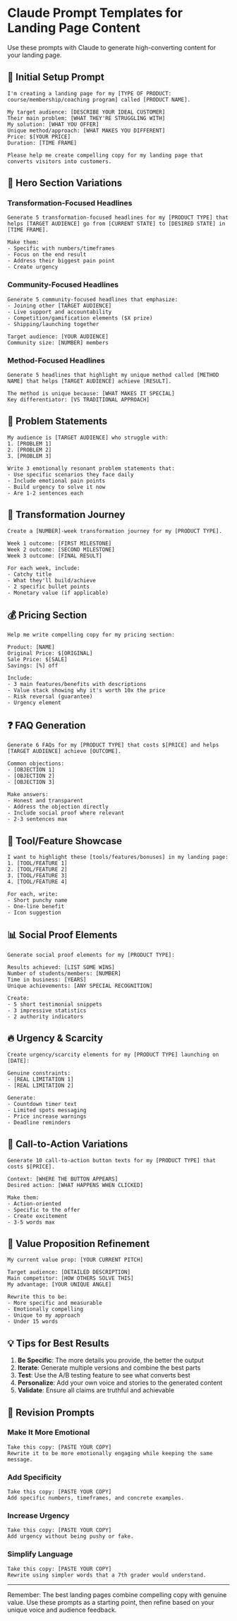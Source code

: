 # Claude Prompt Templates for Landing Page Content

Use these prompts with Claude to generate high-converting content for your landing page.

## 🎯 Initial Setup Prompt

```
I'm creating a landing page for my [TYPE OF PRODUCT: course/membership/coaching program] called [PRODUCT NAME].

My target audience: [DESCRIBE YOUR IDEAL CUSTOMER]
Their main problem: [WHAT THEY'RE STRUGGLING WITH]
My solution: [WHAT YOU OFFER]
Unique method/approach: [WHAT MAKES YOU DIFFERENT]
Price: $[YOUR PRICE]
Duration: [TIME FRAME]

Please help me create compelling copy for my landing page that converts visitors into customers.
```

## 📝 Hero Section Variations

### Transformation-Focused Headlines
```
Generate 5 transformation-focused headlines for my [PRODUCT TYPE] that helps [TARGET AUDIENCE] go from [CURRENT STATE] to [DESIRED STATE] in [TIME FRAME].

Make them:
- Specific with numbers/timeframes
- Focus on the end result
- Address their biggest pain point
- Create urgency
```

### Community-Focused Headlines
```
Generate 5 community-focused headlines that emphasize:
- Joining other [TARGET AUDIENCE]
- Live support and accountability
- Competition/gamification elements ($X prize)
- Shipping/launching together

Target audience: [YOUR AUDIENCE]
Community size: [NUMBER] members
```

### Method-Focused Headlines
```
Generate 5 headlines that highlight my unique method called [METHOD NAME] that helps [TARGET AUDIENCE] achieve [RESULT].

The method is unique because: [WHAT MAKES IT SPECIAL]
Key differentiator: [VS TRADITIONAL APPROACH]
```

## 🎨 Problem Statements

```
My audience is [TARGET AUDIENCE] who struggle with:
1. [PROBLEM 1]
2. [PROBLEM 2]
3. [PROBLEM 3]

Write 3 emotionally resonant problem statements that:
- Use specific scenarios they face daily
- Include emotional pain points
- Build urgency to solve it now
- Are 1-2 sentences each
```

## 🚀 Transformation Journey

```
Create a [NUMBER]-week transformation journey for my [PRODUCT TYPE].

Week 1 outcome: [FIRST MILESTONE]
Week 2 outcome: [SECOND MILESTONE]
Week 3 outcome: [FINAL RESULT]

For each week, include:
- Catchy title
- What they'll build/achieve
- 2 specific bullet points
- Monetary value (if applicable)
```

## 💰 Pricing Section

```
Help me write compelling copy for my pricing section:

Product: [NAME]
Original Price: $[ORIGINAL]
Sale Price: $[SALE]
Savings: [%] off

Include:
- 3 main features/benefits with descriptions
- Value stack showing why it's worth 10x the price
- Risk reversal (guarantee)
- Urgency element
```

## ❓ FAQ Generation

```
Generate 6 FAQs for my [PRODUCT TYPE] that costs $[PRICE] and helps [TARGET AUDIENCE] achieve [OUTCOME].

Common objections:
- [OBJECTION 1]
- [OBJECTION 2]
- [OBJECTION 3]

Make answers:
- Honest and transparent
- Address the objection directly
- Include social proof where relevant
- 2-3 sentences max
```

## 🎁 Tool/Feature Showcase

```
I want to highlight these [tools/features/bonuses] in my landing page:
1. [TOOL/FEATURE 1]
2. [TOOL/FEATURE 2]
3. [TOOL/FEATURE 3]
4. [TOOL/FEATURE 4]

For each, write:
- Short punchy name
- One-line benefit
- Icon suggestion
```

## 📊 Social Proof Elements

```
Generate social proof elements for my [PRODUCT TYPE]:

Results achieved: [LIST SOME WINS]
Number of students/members: [NUMBER]
Time in business: [YEARS]
Unique achievements: [ANY SPECIAL RECOGNITION]

Create:
- 5 short testimonial snippets
- 3 impressive statistics
- 2 authority indicators
```

## 🔥 Urgency & Scarcity

```
Create urgency/scarcity elements for my [PRODUCT TYPE] launching on [DATE]:

Genuine constraints:
- [REAL LIMITATION 1]
- [REAL LIMITATION 2]

Generate:
- Countdown timer text
- Limited spots messaging
- Price increase warnings
- Deadline reminders
```

## 📧 Call-to-Action Variations

```
Generate 10 call-to-action button texts for my [PRODUCT TYPE] that costs $[PRICE].

Context: [WHERE THE BUTTON APPEARS]
Desired action: [WHAT HAPPENS WHEN CLICKED]

Make them:
- Action-oriented
- Specific to the offer
- Create excitement
- 3-5 words max
```

## 🎯 Value Proposition Refinement

```
My current value prop: [YOUR CURRENT PITCH]

Target audience: [DETAILED DESCRIPTION]
Main competitor: [HOW OTHERS SOLVE THIS]
My advantage: [YOUR UNIQUE ANGLE]

Rewrite this to be:
- More specific and measurable
- Emotionally compelling
- Unique to my approach
- Under 15 words
```

## 💡 Tips for Best Results

1. **Be Specific**: The more details you provide, the better the output
2. **Iterate**: Generate multiple versions and combine the best parts
3. **Test**: Use the A/B testing feature to see what converts best
4. **Personalize**: Add your own voice and stories to the generated content
5. **Validate**: Ensure all claims are truthful and achievable

## 🔄 Revision Prompts

### Make It More Emotional
```
Take this copy: [PASTE YOUR COPY]
Rewrite it to be more emotionally engaging while keeping the same message.
```

### Add Specificity
```
Take this copy: [PASTE YOUR COPY]
Add specific numbers, timeframes, and concrete examples.
```

### Increase Urgency
```
Take this copy: [PASTE YOUR COPY]
Add urgency without being pushy or fake.
```

### Simplify Language
```
Take this copy: [PASTE YOUR COPY]
Rewrite using simpler words that a 7th grader would understand.
```

---

Remember: The best landing pages combine compelling copy with genuine value. Use these prompts as a starting point, then refine based on your unique voice and audience feedback.